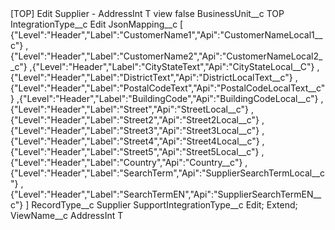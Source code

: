 <?xml version="1.0" encoding="UTF-8"?>
<CustomMetadata xmlns="http://soap.sforce.com/2006/04/metadata" xmlns:xsi="http://www.w3.org/2001/XMLSchema-instance" xmlns:xsd="http://www.w3.org/2001/XMLSchema">
    <label>[TOP] Edit Supplier - AddressInt T view</label>
    <protected>false</protected>
    <values>
        <field>BusinessUnit__c</field>
        <value xsi:type="xsd:string">TOP</value>
    </values>
    <values>
        <field>IntegrationType__c</field>
        <value xsi:type="xsd:string">Edit</value>
    </values>
    <values>
        <field>JsonMapping__c</field>
        <value xsi:type="xsd:string">[	{&quot;Level&quot;:&quot;Header&quot;,&quot;Label&quot;:&quot;CustomerName1&quot;,&quot;Api&quot;:&quot;CustomerNameLocal1__c&quot;}	
	,{&quot;Level&quot;:&quot;Header&quot;,&quot;Label&quot;:&quot;CustomerName2&quot;,&quot;Api&quot;:&quot;CustomerNameLocal2__c&quot;}	
	,{&quot;Level&quot;:&quot;Header&quot;,&quot;Label&quot;:&quot;CityStateText&quot;,&quot;Api&quot;:&quot;CityStateLocal__C&quot;}	
	,{&quot;Level&quot;:&quot;Header&quot;,&quot;Label&quot;:&quot;DistrictText&quot;,&quot;Api&quot;:&quot;DistrictLocalText__c&quot;}	
	,{&quot;Level&quot;:&quot;Header&quot;,&quot;Label&quot;:&quot;PostalCodeText&quot;,&quot;Api&quot;:&quot;PostalCodeLocalText__c&quot;}	
	,{&quot;Level&quot;:&quot;Header&quot;,&quot;Label&quot;:&quot;BuildingCode&quot;,&quot;Api&quot;:&quot;BuildingCodeLocal__c&quot;}	
	,{&quot;Level&quot;:&quot;Header&quot;,&quot;Label&quot;:&quot;Street&quot;,&quot;Api&quot;:&quot;StreetLocal__c&quot;}	
	,{&quot;Level&quot;:&quot;Header&quot;,&quot;Label&quot;:&quot;Street2&quot;,&quot;Api&quot;:&quot;Street2Local__c&quot;}	
	,{&quot;Level&quot;:&quot;Header&quot;,&quot;Label&quot;:&quot;Street3&quot;,&quot;Api&quot;:&quot;Street3Local__c&quot;}	
	,{&quot;Level&quot;:&quot;Header&quot;,&quot;Label&quot;:&quot;Street4&quot;,&quot;Api&quot;:&quot;Street4Local__c&quot;}	
	,{&quot;Level&quot;:&quot;Header&quot;,&quot;Label&quot;:&quot;Street5&quot;,&quot;Api&quot;:&quot;Street5Local__c&quot;}	
	,{&quot;Level&quot;:&quot;Header&quot;,&quot;Label&quot;:&quot;Country&quot;,&quot;Api&quot;:&quot;Country__c&quot;}	
	,{&quot;Level&quot;:&quot;Header&quot;,&quot;Label&quot;:&quot;SearchTerm&quot;,&quot;Api&quot;:&quot;SupplierSearchTermLocal__c&quot;}	
	,{&quot;Level&quot;:&quot;Header&quot;,&quot;Label&quot;:&quot;SearchTermEN&quot;,&quot;Api&quot;:&quot;SupplierSearchTermEN__c&quot;}	]</value>
    </values>
    <values>
        <field>RecordType__c</field>
        <value xsi:type="xsd:string">Supplier</value>
    </values>
    <values>
        <field>SupportIntegrationType__c</field>
        <value xsi:type="xsd:string">Edit; Extend;</value>
    </values>
    <values>
        <field>ViewName__c</field>
        <value xsi:type="xsd:string">AddressInt T</value>
    </values>
</CustomMetadata>
